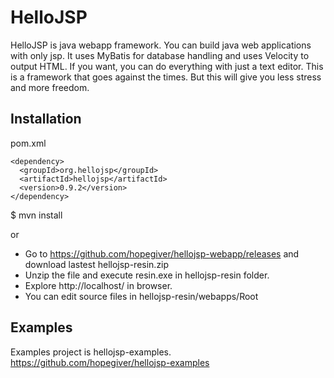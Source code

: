 # HelloJSP
HelloJSP is java webapp framework.
You can build java web applications with only jsp.
It uses MyBatis for database handling and uses Velocity to output HTML.
If you want, you can do everything with just a text editor.
This is a framework that goes against the times.
But this will give you less stress and more freedom.

## Installation
pom.xml
```
<dependency>
  <groupId>org.hellojsp</groupId>
  <artifactId>hellojsp</artifactId>
  <version>0.9.2</version>
</dependency>
```
$ mvn install

or

 - Go to https://github.com/hopegiver/hellojsp-webapp/releases and download lastest hellojsp-resin.zip
 - Unzip the file and execute resin.exe in hellojsp-resin folder.
 - Explore http://localhost/ in browser.
 - You can edit source files in hellojsp-resin/webapps/Root

## Examples
Examples project is hellojsp-examples.
https://github.com/hopegiver/hellojsp-examples
